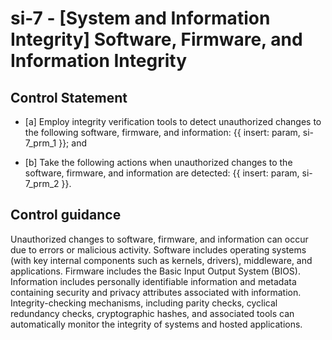 # si-7 - \[System and Information Integrity\] Software, Firmware, and Information Integrity

## Control Statement

- \[a\] Employ integrity verification tools to detect unauthorized changes to the following software, firmware, and information: {{ insert: param, si-7_prm_1 }}; and

- \[b\] Take the following actions when unauthorized changes to the software, firmware, and information are detected: {{ insert: param, si-7_prm_2 }}.

## Control guidance

Unauthorized changes to software, firmware, and information can occur due to errors or malicious activity. Software includes operating systems (with key internal components such as kernels, drivers), middleware, and applications. Firmware includes the Basic Input Output System (BIOS). Information includes personally identifiable information and metadata containing security and privacy attributes associated with information. Integrity-checking mechanisms, including parity checks, cyclical redundancy checks, cryptographic hashes, and associated tools can automatically monitor the integrity of systems and hosted applications.
